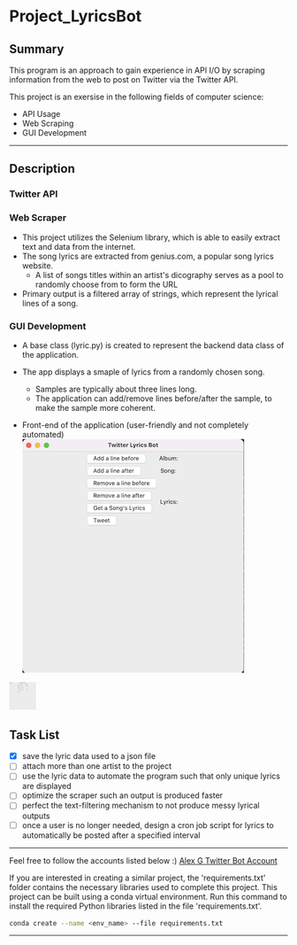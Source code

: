 # Project_LyricsBot

<!-- Summary of Project -->
## Summary
This program is an approach to gain experience in API I/O by scraping information from the web to post on Twitter via 
the Twitter API.

This project is an exersise in the following fields of computer science:
* API Usage
* Web Scraping
* GUI Development 

---
<!-- Description -->
## Description
### Twitter API

### Web Scraper
* This project utilizes the Selenium library, which is able to easily extract text and data from the internet.
* The song lyrics are extracted from genius.com, a popular song lyrics website.
	* A list of songs titles within an artist's dicography serves as a pool to randomly choose from to form the URL 
* Primary output is a filtered array of strings, which represent the lyrical lines of a song.

### GUI Development
* A base class (lyric.py) is created to represent the backend data class of the application.
* The app displays a smaple of lyrics from a randomly chosen song.
	* Samples are typically about three lines long.
	* The application can add/remove lines before/after the sample, to make the sample more coherent.

* Front-end of the application (user-friendly and not completely automated)
![Lyrics Bot GUI Front End](app_frontend.png)
<img src="app_frontend.png" width="48">

<!-- Task List -->
## Task List
* [X] save the lyric data used to a json file 
* [ ] attach more than one artist to the project
* [ ] use the lyric data to automate the program such that only unique lyrics are displayed
* [ ] optimize the scraper such an output is produced faster
* [ ] perfect the text-filtering mechanism to not produce messy lyrical outputs
* [ ] once a user is no longer needed, design a cron job script for lyrics to automatically be posted after a specified 
interval
---

<!-- Link to Account -->
Feel free to follow the accounts listed below :)
[Alex G Twitter Bot Account](https://twitter.com/houseofsugarbot)

<!-- Build Specifications -->
If you are interested in creating a similar project, the 'requirements.txt' folder contains the necessary libraries used 
to complete this project. This project can be built using a conda virtual environment. Run this command to install the required Python libraries listed in the 
file 'requirements.txt'.

```bash
conda create --name <env_name> --file requirements.txt
```

---

